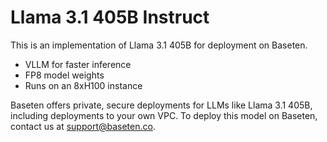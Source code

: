 # Llama 3.1 405B Instruct

This is an implementation of Llama 3.1 405B for deployment on Baseten.

- VLLM for faster inference
- FP8 model weights
- Runs on an 8xH100 instance

Baseten offers private, secure deployments for LLMs like Llama 3.1 405B, including deployments to your own VPC.
To deploy this model on Baseten, contact us at [support@baseten.co](support@baseten.co).
